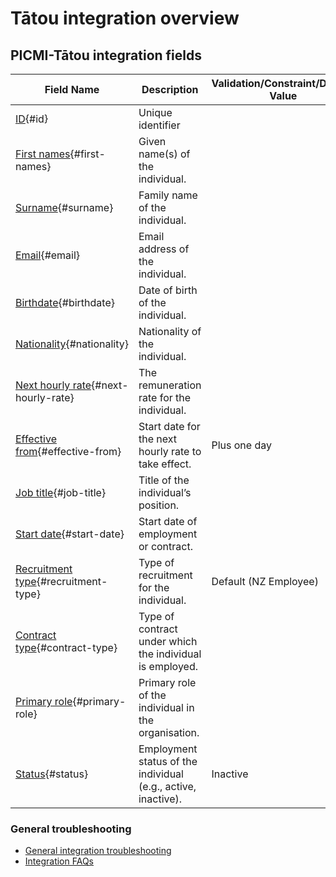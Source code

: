 # Tātou integration overview

## PICMI-Tātou integration fields

| Field Name                                               | Description                                                   | Validation/Constraint/Default Value | Source                    |
|----------------------------------------------------------|---------------------------------------------------------------|-------------------------------------|---------------------------|
| [ID](#id){#id}                                           | Unique identifier                                             |                                     | Integration Configuration |
| [First names](#first-names){#first-names}                | Given name(s) of the individual.                              |                                     | Personal Information      |
| [Surname](#surname){#surname}                            | Family name of the individual.                                |                                     | Personal Information      |
| [Email](#email){#email}                                  | Email address of the individual.                              |                                     | Personal Information      |
| [Birthdate](#birthdate){#birthdate}                      | Date of birth of the individual.                              |                                     | Personal Information      |
| [Nationality](#nationality){#nationality}                | Nationality of the individual.                                |                                     | Personal Information      |
| [Next hourly rate](#next-hourly-rate){#next-hourly-rate} | The remuneration rate for the individual.                     |                                     | Job                       |
| [Effective from](#effective-from){#effective-from}       | Start date for the next hourly rate to take effect.           | Plus one day                        | Job                       |
| [Job title](#job-title){#job-title}                      | Title of the individual’s position.                           |                                     | Job                       |
| [Start date](#start-date){#start-date}                   | Start date of employment or contract.                         |                                     | Job                       |
| [Recruitment type](#recruitment-type){#recruitment-type} | Type of recruitment for the individual.                       | Default (NZ Employee)               | Integration Configuration |
| [Contract type](#contract-type){#contract-type}          | Type of contract under which the individual is employed.      |                                     | Integration Configuration |
| [Primary role](#primary-role){#primary-role}             | Primary role of the individual in the organisation.           |                                     | Integration Configuration |
| [Status](#status){#status}                               | Employment status of the individual (e.g., active, inactive). | Inactive                            | Integration Configuration |

<explanation>

### General troubleshooting

- [General integration troubleshooting](integrations#troubleshooting)
- [Integration FAQs](../faqs#integrations)

</explanation>

